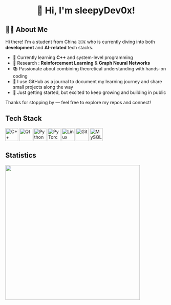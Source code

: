 <h1 align="center">👋 Hi, I'm sleepyDev0x!</h1>

## 👨‍🎓 About Me

Hi there! I'm a student from China 🇨🇳 who is currently diving into both **development** and **AI-related** tech stacks.

- 🔧 Currently learning **C++** and system-level programming
- 🤖 Research : **Reinforcement Learning** & **Graph Neural Networks**
- 📚 Passionate about combining theoretical understanding with hands-on coding
- 🧠 I use GitHub as a journal to document my learning journey and share small projects along the way
- 🌱 Just getting started, but excited to keep growing and building in public

Thanks for stopping by — feel free to explore my repos and connect!

## Tech Stack
<p align="left">
  <!-- C++ -->
  <img src="https://cdn.jsdelivr.net/gh/devicons/devicon/icons/cplusplus/cplusplus-original.svg" alt="C++" width="40" />
  <!-- Qt -->
  <img src="https://cdn.jsdelivr.net/gh/devicons/devicon/icons/qt/qt-original.svg" alt="Qt" width="40" />
  <!-- Python -->
  <img src="https://cdn.jsdelivr.net/gh/devicons/devicon/icons/python/python-original.svg" alt="Python" width="40" />
  <!-- PyTorch -->
  <img src="https://cdn.jsdelivr.net/gh/devicons/devicon/icons/pytorch/pytorch-original.svg" alt="PyTorch" width="40" />
  <!-- Linux -->
  <img src="https://cdn.jsdelivr.net/gh/devicons/devicon/icons/linux/linux-original.svg" alt="Linux" width="40" />
  <!-- Git -->
  <img src="https://cdn.jsdelivr.net/gh/devicons/devicon/icons/git/git-original.svg" alt="Git" width="40" />
  <!-- MySQL -->
  <img src="https://cdn.jsdelivr.net/gh/devicons/devicon/icons/mysql/mysql-original.svg" alt="MySQL" width="40" />
</p>

## Statistics
<img src="https://github-readme-stats.vercel.app/api?username=sleepyDev0x&show_icons=true&theme=tokyonight" width="420"/>
